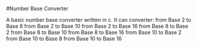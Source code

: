 #Number Base Converter

  A basic number base converter written in c. 
  It can converter: 
  from Base 2 to Base 8
  from Base 2 to Base 10
  from Base 2 to Base 16
  from Base 8 to Base 2 
  from Base 8 to Base 10
  from Base 8 to Base 16
  from Base 10 to Base 2
  from Base 10 to Base 8
  from Base 10 to Base 16


